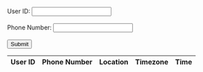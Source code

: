 <html>

<head>
    <title>Phone Number Form</title>
</head>
<body>
    <form id="myForm" method="POST">
        <label for="user_id">User ID:</label>
        <input type="text" id="user_id" name="user_id"><br><br>
        <label for="phone_number">Phone Number:</label>
        <input type="text" id="phone_number" name="phone_number"><br><br>
        <input type="button" value="Submit" onclick="submitForm()">
    </form>
    <script>
        function submitForm() {
            var xhr = new XMLHttpRequest();
            var formData = new FormData(document.getElementById("myForm"));
            xhr.open("POST", "/submit");
            xhr.send(formData);
        }
    </script>
</body>

<head>
    <meta charset="utf-8">
    <title>Phone Data</title>
</head>
<body>
    <table id="phone-table">
        <thead>
            <tr>
                <th>User ID</th>
                <th>Phone Number</th>
                <th>Location</th>
                <th>Timezone</th>
                <th>Time</th>
            </tr>
        </thead>
        <tbody>
        </tbody>
    </table>
    <script>
        // Fetch the data from the API
        fetch('https://jasj-inventory.duckdns.org/api/phone')
            .then(response => response.json())
            .then(data => {
                // Get the table body
                const tableBody = document.querySelector('#phone-table tbody');
                // Add each row of data to the table
                data.forEach(row => {
                    // Create a new table row
                    const tableRow = document.createElement('tr');
                    // Add the data to the row
                    const userIdCell = document.createElement('td');
                    userIdCell.textContent = row[0];
                    tableRow.appendChild(userIdCell);
                    const phoneNumberCell = document.createElement('td');
                    phoneNumberCell.textContent = row[1];
                    tableRow.appendChild(phoneNumberCell);
                    const locationCell = document.createElement('td');
                    locationCell.textContent = row[2];
                    tableRow.appendChild(locationCell);
                    const timezoneCell = document.createElement('td');
                    timezoneCell.textContent = row[3];
                    tableRow.appendChild(timezoneCell);
                    const timeCell = document.createElement('td');
                    timeCell.textContent = row[4];
                    tableRow.appendChild(timeCell);
                    // Add the row to the table body
                    tableBody.appendChild(tableRow);
                });
            });
    </script>
</body>
</html>